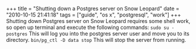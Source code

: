 +++
title = "Shutting down a Postgres server on Snow Leopard"
date = "2010-10-15 21:41:18"
tags = ["guide", "os x", "postgresql", "work"]
+++
Shutting down Postgres server on Snow Leopard requires some shell work, so
open up terminal and execute the following commands: `sudo su - postgres` This
will log you into the postgres server user and move you to its directory.
`bin/pg_ctl -D data stop` This will stop the server from running.

